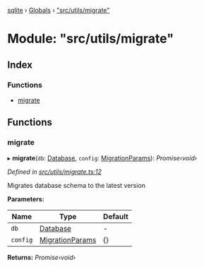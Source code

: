 [sqlite](../README.md) › [Globals](../globals.md) › ["src/utils/migrate"](_src_utils_migrate_.md)

# Module: "src/utils/migrate"

## Index

### Functions

* [migrate](_src_utils_migrate_.md#migrate)

## Functions

###  migrate

▸ **migrate**(`db`: [Database](../classes/_src_database_.database.md), `config`: [MigrationParams](../interfaces/_src_interfaces_.imigrate.migrationparams.md)): *Promise‹void›*

*Defined in [src/utils/migrate.ts:12](https://github.com/kriasoft/node-sqlite/blob/244b720/src/utils/migrate.ts#L12)*

Migrates database schema to the latest version

**Parameters:**

Name | Type | Default |
------ | ------ | ------ |
`db` | [Database](../classes/_src_database_.database.md) | - |
`config` | [MigrationParams](../interfaces/_src_interfaces_.imigrate.migrationparams.md) | {} |

**Returns:** *Promise‹void›*
